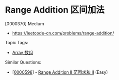 # Range Addition 区间加法

[0000370] Medium

- https://leetcode-cn.com/problems/range-addition/

Topic Tags:

- [Array 数组](https://leetcode-cn.com/tag/array/)

Similar Questions:

- [[0000598](https://leetcode-cn.com/problems/range-addition-ii/)] - [Range Addition II 范围求和 II](./0000598.range-addition-ii.md) (Easy)
